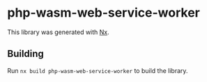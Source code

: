 # php-wasm-web-service-worker

This library was generated with [Nx](https://nx.dev).

## Building

Run `nx build php-wasm-web-service-worker` to build the library.
